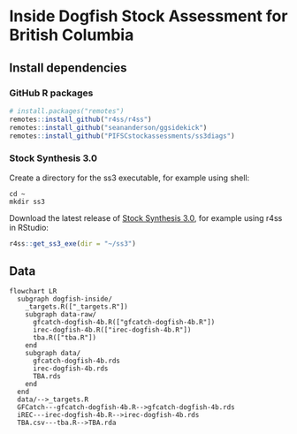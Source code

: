 
<!-- README.md is generated from README.Rmd. Please edit that file -->

# Inside Dogfish Stock Assessment for British Columbia

## Install dependencies

### GitHub R packages

``` r
# install.packages("remotes")
remotes::install_github("r4ss/r4ss")
remotes::install_github("seananderson/ggsidekick")
remotes::install_github("PIFSCstockassessments/ss3diags")
```

### Stock Synthesis 3.0

Create a directory for the ss3 executable, for example using shell:

``` shell
cd ~
mkdir ss3
```

Download the latest release of [Stock Synthesis
3.0](https://github.com/nmfs-ost/ss3-source-code?tab=readme-ov-file),
for example using r4ss in RStudio:

``` r
r4ss::get_ss3_exe(dir = "~/ss3")
```

## Data

``` mermaid
flowchart LR
  subgraph dogfish-inside/
    _targets.R(["_targets.R"])
    subgraph data-raw/
      gfcatch-dogfish-4b.R(["gfcatch-dogfish-4b.R"])
      irec-dogfish-4b.R(["irec-dogfish-4b.R"])
      tba.R(["tba.R"])
    end
    subgraph data/
      gfcatch-dogfish-4b.rds
      irec-dogfish-4b.rds
      TBA.rds
    end
  end
  data/-->_targets.R
  GFCatch---gfcatch-dogfish-4b.R-->gfcatch-dogfish-4b.rds
  iREC---irec-dogfish-4b.R-->irec-dogfish-4b.rds
  TBA.csv---tba.R-->TBA.rda
```
